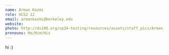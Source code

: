 ```yaml
---
name: Arman Kazmi
role: UCS2 12
email: armankazmi@berkeley.edu
website:
photo: http://ds100.org/sp24-testing/resources/assets/staff_pics/Arman_Kazmi.png
pronouns: He/Him/His
---
```


hi :)
